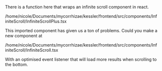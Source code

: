 There is a function here that wraps an infinite scroll component in react.


/home/nicole/Documents/mycorrhizae/kessler/frontend/src/components/InfiniteScroll/InfiniteScrollPlus.tsx


This imported component has given us a ton of problems. Could you make a new component at

/home/nicole/Documents/mycorrhizae/kessler/frontend/src/components/InfiniteScroll/InfiniteScroll.tsx

With an optimised event listener that will load more results when scrolling to the bottom.
